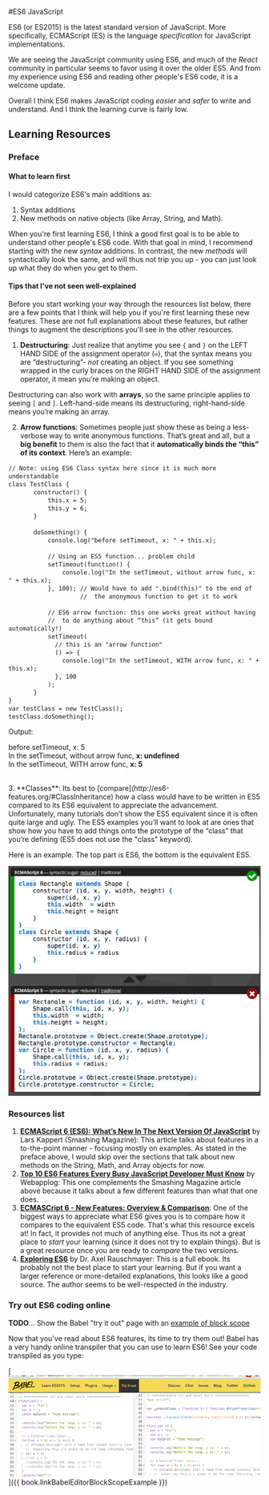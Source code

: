 #ES6 JavaScript

ES6 (or ES2015) is the latest standard version of JavaScript.  More specifically, ECMAScript (ES) is the language *specification* for JavaScript implementations.

We are seeing the JavaScript community using ES6, and much of the *React* community in particular seems to favor using it over the older ES5.  And from my experience using ES6 and reading other people's ES6 code, it is a welcome update.

Overall I think ES6 makes JavaScript coding *easier* and *safer* to write and understand.  And I think the learning curve is fairly low. 


## Learning Resources

### Preface

#### What to learn first
I would categorize ES6's main additions as: 
1. Syntax additions
2. New methods on native objects (like Array, String, and Math).

When you're first learning ES6, I think a good first goal is to be able to understand other people's ES6 code.  With that goal in mind, I recommend starting with the new *syntax* additions.  In contrast, the new *methods* will syntactically look the same, and will thus not trip you up - you can just look up what they do when you get to them.

#### Tips that I've not seen well-explained

Before you start working your way through the resources list below, there are a few points that I think will help you if you're first learning these new features.  These are not full explanations about these features, but rather things to augment the descriptions you'll see in the other resources.

1. **Destructuring**:  Just realize that anytime you see `{` and `}` on the LEFT HAND SIDE of the assignment operator (`=`), that the syntax means you are “destructuring”- *not* creating an object.  If you see something wrapped in the curly braces on the RIGHT HAND SIDE of the assignment operator, it mean you’re making an object.

 Destructuring can also work with **arrays**, so the same principle applies to seeing `[` and `]`.  Left-hand-side means its destructuring, right-hand-side means you’re making an array.

2.  **Arrow functions**:  Sometimes people just show these as being a less-verbose way to write anonymous functions.  That’s great and all, but a **big benefit** to them is also the fact that it **automatically binds the “this” of its context**.  Here’s an example:

 ```
// Note: using ES6 Class syntax here since it is much more understandable
class TestClass {
        constructor() {
            this.x = 5;
            this.y = 6;
        }
  
        doSomething() {
            console.log("before setTimeout, x: " + this.x);
            
            // Using an ES5 function... problem child
            setTimeout(function() {  
                console.log("In the setTimeout, without arrow func, x: " + this.x);
            }, 100); // Would have to add ".bind(this)" to the end of 
                     //  the anonymous function to get it to work
            
            // ES6 arrow function: this one works great without having
            //  to do anything about “this” (it gets bound automatically!)
            setTimeout(
              // this is an "arrow function"
              () => { 
                console.log("In the setTimeout, WITH arrow func, x: " + this.x); 
              }, 100
            );
        }
}
var testClass = new TestClass();
testClass.doSomething();
```
Output:
 <p class="code-output">
 before setTimeout, x: 5 <br />
 In the setTimeout, without arrow func, <strong>x: undefined</strong> <br />
 In the setTimeout, WITH arrow func,  <strong>x: 5</strong> <br />
 </p>
 <br />
3. **Classes**:  Its best to [compare](http://es6-features.org/#ClassInheritance) how a class would have to be written in ES5 compared to its ES6 equivalent to appreciate the advancement.  Unfortunately, many tutorials don’t show the ES5 equivalent since it is often quite large and ugly.  The ES5 examples you’ll want to look at are ones that show how you have to add things onto the prototype of the “class” that you’re defining (ES5 does not use the "class" keyword).

 Here is an example.  The top part is ES6, the bottom is the equivalent ES5.

 ![](_assets/classes-es6-vs-es5.png)


### Resources list

1. **[ECMAScript 6 (ES6): What’s New In The Next Version Of JavaScript](http://www.smashingmagazine.com/2015/10/es6-whats-new-next-version-javascript/)** by Lars Kappert (Smashing Magazine): This article talks about features in a to-the-point manner - focusing mostly on examples.  As stated in the preface above, I would skip over the sections that talk about new methods on the String, Math, and Array objects for now.  
2. **[Top 10 ES6 Features Every Busy JavaScript Developer Must Know](http://webapplog.com/es6/)** by Webapplog: This one complements the Smashing Magazine article above because it talks about a few different features than what that one does. 
3. **[ECMASCript 6 - New Features: Overview & Comparison](http://es6-features.org/#Constants)**:  One of the biggest ways to appreciate what ES6 gives you is to compare how it compares to the equivalent ES5 code.  That's what this resource excels at!  In fact, it provides not much of anything else.  Thus its not a great place to *start* your learning (since it does not try to explain things).  But is a great resource once you are ready to *compare* the two versions.
5. [**Exploring ES6**](http://exploringjs.com/es6/index.html) by Dr. Axel Rauschmayer:  This is a full ebook.  Its probably not the best place to start your learning. But if you want a larger reference or more-detailed explanations, this looks like a good source.  The author seems to be well-respected in the industry.

### Try out ES6 coding online

<p class="todo-note">
<strong>TODO</strong>... Show the Babel "try it out" page with an <a href="{{ book.linkBabelEditorBlockScopeExample }}">example of block scope</a>
</p>

Now that you've read about ES6 features, its time to try them out!  Babel has a very handy online transpiler that you can use to learn ES6!  See your code transpiled as you type:

[![](_assets/babel.png)]({{ book.linkBabelEditorBlockScopeExample }})
